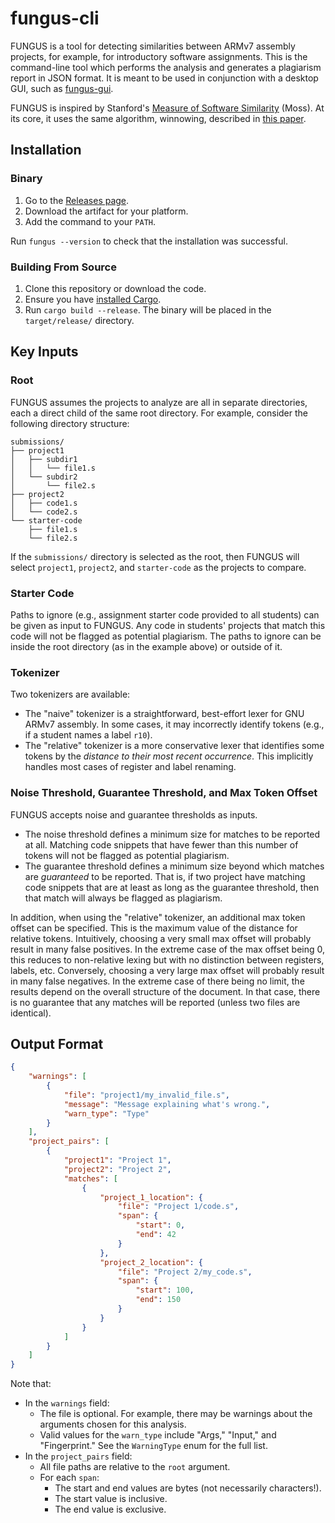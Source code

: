 # fungus-cli

FUNGUS is a tool for detecting similarities between ARMv7 assembly projects, for example, for introductory software assignments. This is the command-line tool which performs the analysis and generates a plagiarism report in JSON format. It is meant to be used in conjunction with a desktop GUI, such as [fungus-gui](https://github.com/Project-Fungus/fungus-gui).

FUNGUS is inspired by Stanford's [Measure of Software Similarity](https://theory.stanford.edu/~aiken/moss/) (Moss). At its core, it uses the same algorithm, winnowing, described in [this paper](https://theory.stanford.edu/~aiken/publications/papers/sigmod03.pdf).

## Installation

### Binary

1. Go to the [Releases page](https://github.com/Project-Fungus/fungus-cli/releases).
2. Download the artifact for your platform.
3. Add the command to your `PATH`.

Run `fungus --version` to check that the installation was successful.

### Building From Source

1. Clone this repository or download the code.
2. Ensure you have [installed Cargo](https://doc.rust-lang.org/cargo/getting-started/installation.html).
3. Run `cargo build --release`. The binary will be placed in the `target/release/` directory.

## Key Inputs

### Root

FUNGUS assumes the projects to analyze are all in separate directories, each a direct child of the same root directory. For example, consider the following directory structure:

```
submissions/
├── project1
│   ├── subdir1
│   │   └── file1.s
│   └── subdir2
│       └── file2.s
├── project2
│   ├── code1.s
│   └── code2.s
└── starter-code
    ├── file1.s
    └── file2.s
```

If the `submissions/` directory is selected as the root, then FUNGUS will select `project1`, `project2`, and `starter-code` as the projects to compare.

### Starter Code

Paths to ignore (e.g., assignment starter code provided to all students) can be given as input to FUNGUS. Any code in students' projects that match this code will not be flagged as potential plagiarism. The paths to ignore can be inside the root directory (as in the example above) or outside of it.

### Tokenizer

Two tokenizers are available:
- The "naive" tokenizer is a straightforward, best-effort lexer for GNU ARMv7 assembly. In some cases, it may incorrectly identify tokens (e.g., if a student names a label `r10`).
- The "relative" tokenizer is a more conservative lexer that identifies some tokens by the *distance to their most recent occurrence*. This implicitly handles most cases of register and label renaming.

### Noise Threshold, Guarantee Threshold, and Max Token Offset

FUNGUS accepts noise and guarantee thresholds as inputs.
- The noise threshold defines a minimum size for matches to be reported at all. Matching code snippets that have fewer than this number of tokens will not be flagged as potential plagiarism.
- The guarantee threshold defines a minimum size beyond which matches are *guaranteed* to be reported. That is, if two project have matching code snippets that are at least as long as the guarantee threshold, then that match will always be flagged as plagiarism.

In addition, when using the "relative" tokenizer, an additional max token offset can be specified. This is the maximum value of the distance for relative tokens. Intuitively, choosing a very small max offset will probably result in many false positives. In the extreme case of the max offset being 0, this reduces to non-relative lexing but with no distinction between registers, labels, etc. Conversely, choosing a very large max offset will probably result in many false negatives. In the extreme case of there being no limit, the results depend on the overall structure of the document. In that case, there is no guarantee that any matches will be reported (unless two files are identical).

## Output Format

```json
{
	"warnings": [
		{
			"file": "project1/my_invalid_file.s",
			"message": "Message explaining what's wrong.",
			"warn_type": "Type"
		}
	],
	"project_pairs": [
		{
			"project1": "Project 1",
			"project2": "Project 2",
			"matches": [
				{
					"project_1_location": {
						"file": "Project 1/code.s",
						"span": {
							"start": 0,
							"end": 42
						}
					},
					"project_2_location": {
						"file": "Project 2/my_code.s",
						"span": {
							"start": 100,
							"end": 150
						}
					}
				}
			]
		}
	]
}
```

Note that:
- In the `warnings` field:
	- The file is optional. For example, there may be warnings about the arguments chosen for this analysis.
	- Valid values for the `warn_type` include "Args," "Input," and "Fingerprint." See the `WarningType` enum for the full list.
- In the `project_pairs` field:
	- All file paths are relative to the `root` argument.
	- For each `span`:
		- The start and end values are bytes (not necessarily characters!).
		- The start value is inclusive.
		- The end value is exclusive.
